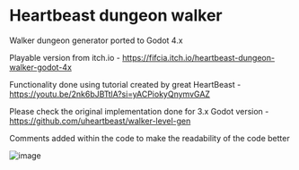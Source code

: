 # Heartbeast dungeon walker
Walker dungeon generator ported to Godot 4.x

Playable version from itch.io - https://fifcia.itch.io/heartbeast-dungeon-walker-godot-4x

Functionality done using tutorial created by great HeartBeast - https://youtu.be/2nk6bJBTtlA?si=yACPiokyQnymvGAZ

Please check the original implementation done for 3.x Godot version - https://github.com/uheartbeast/walker-level-gen

Comments added within the code to make the readability of the code better

![image](https://github.com/halasfil/heartbeast_dungeon_walker/assets/55091527/4ec71a14-378b-4bd6-b6c6-cff9a5e823fd)
